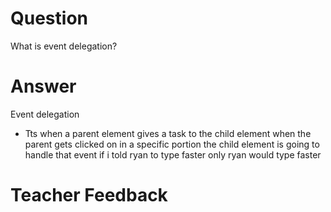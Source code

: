 # Question

What is event delegation?

# Answer

Event delegation

- Tts when a parent element gives a task to the child element
  when the parent gets clicked on in a specific portion the child element is going to handle that event
  if i told ryan to type faster only ryan would type faster

# Teacher Feedback
